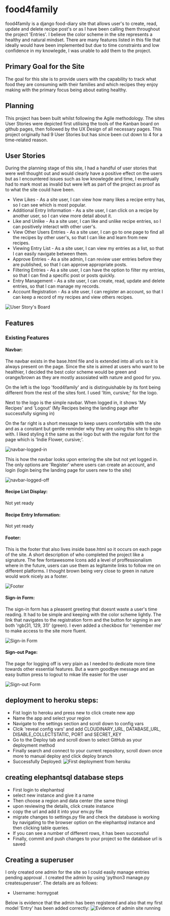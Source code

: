 # food4family 

food4family is a django food-diary site that allows user's to create, read, update and delete recipe post's or as I have been calling them throughout the project 'Entries'. I believe the color scheme in the site represents a healthy and natural mindset. There are many features listed in this file that ideally would have been implemented but due to time constraints and low confidence in my knowlegde, I was unable to add them to the project.

## Primary Goal for the Site
The goal for this site is to provide users with the capability to track what food they are consuming with their families and which recipes they enjoy making with the primary focus being about eating healthy.

## Planning
This project has been built whilst following the Agile methodology. The sites User Stories were depicted first utilising the tools of the Kanban board on github pages, then followed by the UX Design of all necessary pages. This project originally had 9 User Stories but has since been cut down to 4 for a time-related reason.

## User Stories

During the planning stage of this site, I had a handful of user stories that were well thought out and would clearly have a positive effect on the users but as I encountered issues such as low knowlegde and time, I eventually had to mark most as invalid but were left as part of the project as proof as to what the site could have been. 

- View Likes - As a site user, I can view how many likes a recipe entry has, so I can see which is most popular.
- Additional Entry Information - As a site user, I can click on a recipe by another user, so I can view more detail about it.
- Like and Unlike - As a site user, I can like and unlike recipe entries, so I can positively interact with other user's.
- View Other Users Entries - As a site user, I can go to one page to find all the recipes by other user's, so that I can like and learn from new recipes. 
- Viewing Entry List - As a site user, I can view my entries as a list, so that I can easily navigate between them.
- Approve Entries - As a site admin, I can review user entries before they are published, so that I can approve appropriate posts.
- Filtering Entries - As a site user, I can have the option to filter my entries, so that I can find a specific post or posts quickly.
- Entry Management - As a site user, I can create, read, update and delete entries, so that I can manage my records.
- Account Registration - As a site user, I can register an account, so that I can keep a record of my recipes and view others recipes.

![User Story's Board](media/readme_screenshots/User-Stories-Project-Board.png)

## Features

### Existing Features

#### Navbar:

The navbar exists in the base.html file and is extended into all urls so it is always present on the page. Since the site is aimed at users who want to be healthier, I decided the best color scheme would be green and orange/brown as they are mostly assosiated with nature and good for you.

On the left is the logo 'food4family' and is distinguishable by its font being different from the rest of the sites font. I used 'Itim, cursive;' for the logo.

Next to the logo is the simple navbar. When logged in, it shows 'My Recipes' and 'Logout' (My Recipes being the landing page after successfully signing in)

On the far right is a short message to keep users comfortable with the site and as a constant but gentle reminder why they are using this site to begin with. I liked styling it the same as the logo but with the regular font for the page which is 'Indie Flower, cursive;'.

![navbar-logged-in](media/readme_screenshots/Navbar-Logged-In.png)

This is how the navbar looks upon entering the site but not yet logged in. The only options are 'Register' where users can create an account, and login (login being the landing page for users new to the site)

![navbar-logged-off](media/readme_screenshots/Navbar-Logged-Off.png)

#### Recipe List Display:

Not yet ready

#### Recipe Entry Information:

Not yet ready

#### Footer:

This is the footer that also lives inside base.html so it occurs on each page of the site. A short description of who completed the project like a signature. The few fontawesome Icons add a level of proffessionalism where in the future, users can use them as legitamite links to follow me on different platforms. I thought brown being very close to green in nature would work nicely as a footer.

![Footer](media/readme_screenshots/Footer.png)

#### Sign-in Form:

The sign-in form has a pleasent greeting that doesnt waste a user's time reading. It had to be simple and keeping with the color scheme lightly. The link that navigates to the registration form and the button for signing in are both 'rgb(31, 129, 31)' (green). I even added a checkbox for 'remember me' to make access to the site more fluent.

![Sign-in Form](media/readme_screenshots/Signin-Form.png)

#### Sign-out Page:

The page for logging off is very plain as I needed to dedicate more time towards other essential features. But a warm goodbye message and an easy button press to logout to mkae life easier for the user

![Sign-out Form](media/readme_screenshots/Signout.png)

## deployment to heroku steps:

- Fist login to heroku and press new to click create new app
- Name the app and select your region
- Navigate to the settings section and scroll down to config vars
- Clcik 'reveal config vars' and add CLOUDINARY_URL, DATABASE_URL, DISABLE_COLLECTSTATIC, PORT and SECRET_KEY
- Go to the Deploy tab and scroll down to select GitHub as your deployment method
- Finally search and connect to your current repository, scroll down once more to manual deploy and click deploy branch
- Successfully Deployed: 
![First deployment from heroku](media/readme_screenshots/2023-01-29-First-Successful-Heroku-Deployment.png)


## creating elephantsql database steps 
- First login to elephantsql
- select new instance and give it a name
- Then choose a region and data center (the same thing)
- upon reviewing the details, click create instance
- copy the url and add it into your env.py file
- migrate changes to settings.py file and check the database is working by navigating to the browser option on the elephantsql instance and then clicking table queries. 
- If you can see a number of different rows, it has been successful
- Finally, commit and push changes to your project so the database url is saved

## Creating a superuser
I only created one admin for the site so I could easily manage entries pending approval . I created the admin by using 'python3 manage.py createsuperuser'. The details are as follows:
- Username:  hornygoat

Below is evidence that the admin has been registered and also that my first model 'Entry' has been added correctly:
![Evidence of admin site running](media/readme_screenshots/Successful-Admin-Creation-And-Entry-Registered.png)